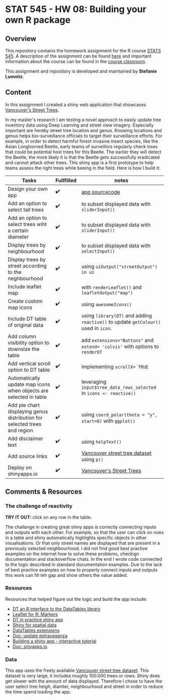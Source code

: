 # STAT 545 - HW 08: Building your own R package

## Overview

This repository contains the homework assignment for the R course [STATS 545](http://stat545.com). A description of the assignment can be found [here](http://stat545.com/Classroom/assignments/hw08/hw08.html) and important information about the course can be found in the [course classroom](http://stat545.com/Classroom/).

This assignment and repository is developed and maintained by **Stefanie Lumnitz**.

## Content

In this assignment I created a shiny web application that showcases [Vancouver's Street Trees](https://vancouvertrees.shinyapps.io/vancouver_street_trees/). 

In my master's research I am testing a novel approach to easily update tree inventory data using Deep Learning and street view imagery. Especially important are hereby street tree location and genus. Knowing locations and genus helps bio-surveillance officials to target their surveillance efforts. For example, in order to detect harmful forest invasive insect species, like the Asian Longhorned Beetle, early teams of surveillors regularly check trees that could be potential host trees for this Beetle. The earlier they will detect the Beetle, the more likely it is that the Beetle gets successfully eradicated and cannot attack other trees. This shiny app is a first prototype to help teams assess the right trees while beeing in the field. Here is how I build it:


Tasks | Fullfilled | notes
------|------------|------
Design your own app | :heavy_check_mark: | [app sourcecode](https://github.com/STAT545-UBC-students/hw08-slumnitz/blob/master/Vancouver_Street_Trees/app.R)
Add an option to select tall trees | :heavy_check_mark: | to subset displayed data with `sliderInput()`
Add an option to select trees wiht a certain diameter | :heavy_check_mark: | to subset displayed data with `sliderInput()`
Display trees by neighbourhood | :heavy_check_mark: | to subset displayed data with `selectInput()`
Display trees by street according to the neghbourhood | :heavy_check_mark: | using `uiOutput("streetOutput") in ui`
Include leaflet map | :heavy_check_mark: | with `renderLeaflet()` and `leafletOutput("map")`
Create custom map icons | :heavy_check_mark: | using `awesomeIcons()`
Include DT table of original data | :heavy_check_mark: | using `library(DT)` and adding `reactive()` to update `getColour()` used in `icon`.
Add column visibility option to downsize the table | :heavy_check_mark: | add `extensions="Buttons"` and `extend= 'colvis'` with options to `renderDT`
Add vertical scroll option to DT table | :heavy_check_mark: | implementing `scrollX= TRUE`
Automatically update map icons when objects are selected in table | :heavy_check_mark: | leveraging `input$tree_data_rows_selected` in `icons <- reactive()`
Add pie chart displaying genus distribution for selected trees and region | :heavy_check_mark: | using `coord_polar(theta = "y", start=0)` with `ggplot()`
Add disclaimer text | :heavy_check_mark: | using `helpText()`
Add source links | :heavy_check_mark: | [Vancouver street tree dataset](https://data.vancouver.ca/datacatalogue/streettrees.htm) using `p()`
Deploy on shinyapps.io | :heavy_check_mark: | [Vancouver's Street Trees](https://vancouvertrees.shinyapps.io/vancouver_street_trees/)

## Comments & Resources

### The challenge of reactivity

**TRY IT OUT:** click on any row in the table.

The challange in creating great shiny apps is correctly connecting inputs and outputs with each other. For example, so that the user can click on rows in a table and shiny automatically highlights specific objects in other visualisations. Or that only street names are displayed that are present in a previously selected neighbourhood. I did not find good best practive examples on the internet how to solve these problems, checkign documentation and stackoverflow chats. In the end I wrote code connected to the logic described in standard documentation examples. Due to the lack of best practice examples on how to properly connect inputs and outputs this work can fill teh gap and show others the value added.

### Resources

Resources that helped figure out the logic and build the app include:

* [DT an R interface to the DataTables library](https://rstudio.github.io/DT/)
* [Leaflet for R: Markers](https://rstudio.github.io/leaflet/markers.html)
* [DT in practice shiny app](https://yihui.shinyapps.io/DT-rows/)
* [Shiny for spatial data](https://paula-moraga.github.io/tutorial-shiny-spatial/)
* [DataTables extensions](https://rstudio.github.io/DT/extensions.html)
* [Doc: update extravaganza](https://datatables.net/blog/2015-08-13)
* [Building a shiny app - interactive tutorial](https://deanattali.com/blog/building-shiny-apps-tutorial/#11-using-uioutput-to-create-ui-elements-dynamically)
* [Doc: sinyapps.io](http://docs.rstudio.com/shinyapps.io/getting-started.html#deploying-applications)

### Data

This app uses the freely available [Vancouver street tree dataset](https://data.vancouver.ca/datacatalogue/streettrees.htm). This dataset is very large, it includes roughly 100.000 trees or rows. Shiny does get slower with the amount of data displayed. Therefore I chose to have the user select tree heigh, diamter, neighbourhood and street in order to reduce the time spend loading the app.


